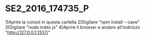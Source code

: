# SE2_2016_174735_P
1)Aprire la consol in questa cartella
2)Digitare "npm install --save"
3)Digitare "node index.js"
4)Aprire il browser e andare all'indirizzo "http://127.0.0.1:1337/"
